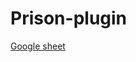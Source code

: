 # Prison-plugin

[Google sheet](https://docs.google.com/spreadsheets/d/1PXz9Pu6RIFt7gLtlWUMG0JTgbPJwugQlgR8zsNnEB90/edit?gid=0#gid=0)